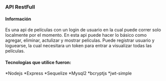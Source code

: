 ### API RestFull 

#### Información 

Es una api de películas con un login de usuario en la cual puede correr solo localmente por el momento. En esta api puede hacer lo básico como agregar, eliminar, actulizar y mostrar películas. Puede registrar usuario y loguearse, la cual necesitara un token para entrar a visualizar todas las películas.

#### Tecnologías que utilice fueron: 

*Nodejs
*Express
*Sequelize
*Mysql2
*bcryptjs
*jwt-simple